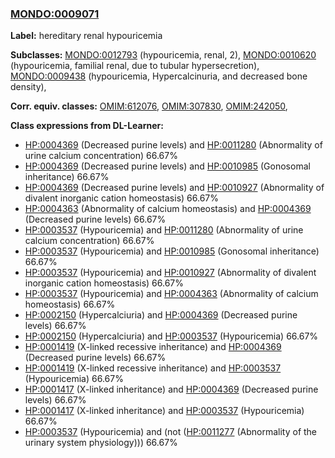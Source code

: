 
### [MONDO:0009071](http://purl.obolibrary.org/obo/MONDO_0009071)
**Label:** hereditary renal hypouricemia

**Subclasses:** [MONDO:0012793](http://purl.obolibrary.org/obo/MONDO_0012793) (hypouricemia, renal, 2), [MONDO:0010620](http://purl.obolibrary.org/obo/MONDO_0010620) (hypouricemia, familial renal, due to tubular hypersecretion), [MONDO:0009438](http://purl.obolibrary.org/obo/MONDO_0009438) (hypouricemia, Hypercalcinuria, and decreased bone density), 

**Corr. equiv. classes:** [OMIM:612076](http://purl.obolibrary.org/obo/OMIM_612076), [OMIM:307830](http://purl.obolibrary.org/obo/OMIM_307830), [OMIM:242050](http://purl.obolibrary.org/obo/OMIM_242050), 

**Class expressions from DL-Learner:**

- [HP:0004369](http://purl.obolibrary.org/obo/HP_0004369) (Decreased purine levels) and [HP:0011280](http://purl.obolibrary.org/obo/HP_0011280) (Abnormality of urine calcium concentration) 66.67%
- [HP:0004369](http://purl.obolibrary.org/obo/HP_0004369) (Decreased purine levels) and [HP:0010985](http://purl.obolibrary.org/obo/HP_0010985) (Gonosomal inheritance) 66.67%
- [HP:0004369](http://purl.obolibrary.org/obo/HP_0004369) (Decreased purine levels) and [HP:0010927](http://purl.obolibrary.org/obo/HP_0010927) (Abnormality of divalent inorganic cation homeostasis) 66.67%
- [HP:0004363](http://purl.obolibrary.org/obo/HP_0004363) (Abnormality of calcium homeostasis) and [HP:0004369](http://purl.obolibrary.org/obo/HP_0004369) (Decreased purine levels) 66.67%
- [HP:0003537](http://purl.obolibrary.org/obo/HP_0003537) (Hypouricemia) and [HP:0011280](http://purl.obolibrary.org/obo/HP_0011280) (Abnormality of urine calcium concentration) 66.67%
- [HP:0003537](http://purl.obolibrary.org/obo/HP_0003537) (Hypouricemia) and [HP:0010985](http://purl.obolibrary.org/obo/HP_0010985) (Gonosomal inheritance) 66.67%
- [HP:0003537](http://purl.obolibrary.org/obo/HP_0003537) (Hypouricemia) and [HP:0010927](http://purl.obolibrary.org/obo/HP_0010927) (Abnormality of divalent inorganic cation homeostasis) 66.67%
- [HP:0003537](http://purl.obolibrary.org/obo/HP_0003537) (Hypouricemia) and [HP:0004363](http://purl.obolibrary.org/obo/HP_0004363) (Abnormality of calcium homeostasis) 66.67%
- [HP:0002150](http://purl.obolibrary.org/obo/HP_0002150) (Hypercalciuria) and [HP:0004369](http://purl.obolibrary.org/obo/HP_0004369) (Decreased purine levels) 66.67%
- [HP:0002150](http://purl.obolibrary.org/obo/HP_0002150) (Hypercalciuria) and [HP:0003537](http://purl.obolibrary.org/obo/HP_0003537) (Hypouricemia) 66.67%
- [HP:0001419](http://purl.obolibrary.org/obo/HP_0001419) (X-linked recessive inheritance) and [HP:0004369](http://purl.obolibrary.org/obo/HP_0004369) (Decreased purine levels) 66.67%
- [HP:0001419](http://purl.obolibrary.org/obo/HP_0001419) (X-linked recessive inheritance) and [HP:0003537](http://purl.obolibrary.org/obo/HP_0003537) (Hypouricemia) 66.67%
- [HP:0001417](http://purl.obolibrary.org/obo/HP_0001417) (X-linked inheritance) and [HP:0004369](http://purl.obolibrary.org/obo/HP_0004369) (Decreased purine levels) 66.67%
- [HP:0001417](http://purl.obolibrary.org/obo/HP_0001417) (X-linked inheritance) and [HP:0003537](http://purl.obolibrary.org/obo/HP_0003537) (Hypouricemia) 66.67%
- [HP:0003537](http://purl.obolibrary.org/obo/HP_0003537) (Hypouricemia) and (not ([HP:0011277](http://purl.obolibrary.org/obo/HP_0011277) (Abnormality of the urinary system physiology))) 66.67%


